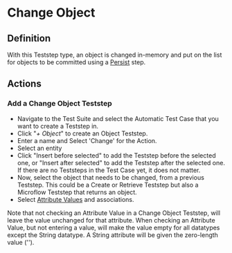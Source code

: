 # Change Object

## Definition

With this Teststep type, an object is changed in-memory and put on the list for objects to be committed using a [Persist](persist) step.

## Actions

### Add a Change Object Teststep

- Navigate to the Test Suite and select the Automatic Test Case that you want to create a Teststep in.
- Click "*+ Object*" to create an Object Teststep.
- Enter a name and Select 'Change' for the Action.
- Select an entity 
- Click "Insert before selected" to add the Teststep before the selected one, or "Insert after selected" to add the Teststep after the selected one. If there are no Teststeps in the Test Case yet, it does not matter.
- Now, select the object that needs to be changed, from a previous Teststep. This could be a Create or Retrieve Teststep but also a Microflow Teststep that returns an object.
- Select [Attribute Values](../refguide/attribute-value) and associations.

Note that not checking an Attribute Value in a Change Object Teststep, will leave the value unchanged for that attribute.
When checking an Attribute Value, but not entering a value, will make the value empty for all datatypes except the String datatype. A String attribute will be given the zero-length value (''). 